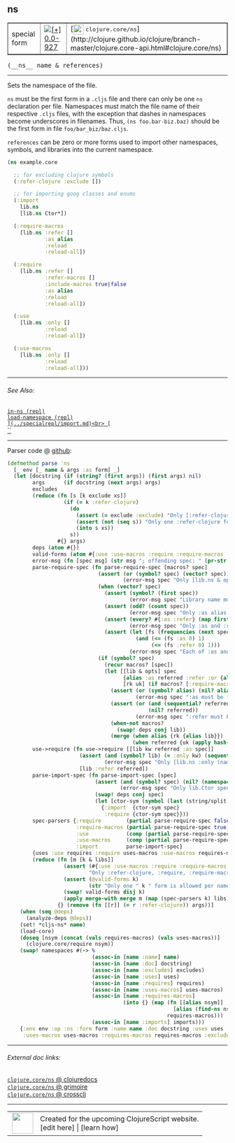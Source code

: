 ## ns



 <table border="1">
<tr>
<td>special form</td>
<td><a href="https://github.com/cljsinfo/cljs-api-docs/tree/0.0-927"><img valign="middle" alt="[+] 0.0-927" title="Added in 0.0-927" src="https://img.shields.io/badge/+-0.0--927-lightgrey.svg"></a> </td>
<td>
[<img height="24px" valign="middle" src="http://i.imgur.com/1GjPKvB.png"> <samp>clojure.core/ns</samp>](http://clojure.github.io/clojure/branch-master/clojure.core-api.html#clojure.core/ns)
</td>
</tr>
</table>


 <samp>
(__ns__ name & references)<br>
</samp>

---

Sets the namespace of the file.

`ns` must be the first form in a `.cljs` file and there can only be one `ns`
declaration per file. Namespaces must match the file name of their respective
`.cljs` files, with the exception that dashes in namespaces become underscores
in filenames. Thus, `(ns foo.bar-biz.baz)` should be the first form in file
`foo/bar_biz/baz.cljs`.

`references` can be zero or more forms used to import other namespaces, symbols,
and libraries into the current namespace.

```clj
(ns example.core

  ;; for excluding clojure symbols
  (:refer-clojure :exclude [])

  ;; for importing goog classes and enums
  (:import
    lib.ns
    [lib.ns Ctor*])

  (:require-macros
    [lib.ns :refer []
            :as alias
            :reload
            :reload-all])

  (:require
    [lib.ns :refer []
            :refer-macros []
            :include-macros true|false
            :as alias
            :reload
            :reload-all])

  (:use
    [lib.ns :only []
            :reload
            :reload-all])

  (:use-macros
    [lib.ns :only []
            :reload
            :reload-all]))
```



---


###### See Also:

[`in-ns (repl)`](../specialrepl/in-ns.md)<br>
[`load-namespace (repl)`](../specialrepl/load-namespace.md)<br>
[``](../specialrepl/import.md)<br>
[``](../specialrepl/require.md)<br>
[``](../specialrepl/require-macros.md)<br>

---




Parser code @ [github](https://github.com/clojure/clojurescript/blob/r1552/src/clj/cljs/analyzer.clj#L596-L684):

```clj
(defmethod parse 'ns
  [_ env [_ name & args :as form] _]
  (let [docstring (if (string? (first args)) (first args) nil)
        args      (if docstring (next args) args)
        excludes
        (reduce (fn [s [k exclude xs]]
                  (if (= k :refer-clojure)
                    (do
                      (assert (= exclude :exclude) "Only [:refer-clojure :exclude (names)] form supported")
                      (assert (not (seq s)) "Only one :refer-clojure form is allowed per namespace definition")
                      (into s xs))
                    s))
                #{} args)
        deps (atom #{})
        valid-forms (atom #{:use :use-macros :require :require-macros :import})
        error-msg (fn [spec msg] (str msg "; offending spec: " (pr-str spec)))
        parse-require-spec (fn parse-require-spec [macros? spec]
                             (assert (or (symbol? spec) (vector? spec))
                                     (error-msg spec "Only [lib.ns & options] and lib.ns specs supported in :require / :require-macros"))
                             (when (vector? spec)
                               (assert (symbol? (first spec))
                                       (error-msg spec "Library name must be specified as a symbol in :require / :require-macros"))
                               (assert (odd? (count spec))
                                       (error-msg spec "Only :as alias and :refer (names) options supported in :require"))
                               (assert (every? #{:as :refer} (map first (partition 2 (next spec))))
                                       (error-msg spec "Only :as and :refer options supported in :require / :require-macros"))
                               (assert (let [fs (frequencies (next spec))]
                                         (and (<= (fs :as 0) 1)
                                              (<= (fs :refer 0) 1)))
                                       (error-msg spec "Each of :as and :refer options may only be specified once in :require / :require-macros")))
                             (if (symbol? spec)
                               (recur macros? [spec])
                               (let [[lib & opts] spec
                                     {alias :as referred :refer :or {alias lib}} (apply hash-map opts)
                                     [rk uk] (if macros? [:require-macros :use-macros] [:require :use])]
                                 (assert (or (symbol? alias) (nil? alias))
                                         (error-msg spec ":as must be followed by a symbol in :require / :require-macros"))
                                 (assert (or (and (sequential? referred) (every? symbol? referred))
                                             (nil? referred))
                                         (error-msg spec ":refer must be followed by a sequence of symbols in :require / :require-macros"))
                                 (when-not macros?
                                   (swap! deps conj lib))
                                 (merge (when alias {rk {alias lib}})
                                        (when referred {uk (apply hash-map (interleave referred (repeat lib)))})))))
        use->require (fn use->require [[lib kw referred :as spec]]
                       (assert (and (symbol? lib) (= :only kw) (sequential? referred) (every? symbol? referred))
                               (error-msg spec "Only [lib.ns :only (names)] specs supported in :use / :use-macros"))
                       [lib :refer referred])
        parse-import-spec (fn parse-import-spec [spec]
                            (assert (and (symbol? spec) (nil? (namespace spec)))
                                    (error-msg spec "Only lib.Ctor specs supported in :import"))
                            (swap! deps conj spec)
                            (let [ctor-sym (symbol (last (string/split (str spec) #"\.")))]
                              {:import  {ctor-sym spec}
                               :require {ctor-sym spec}}))
        spec-parsers {:require        (partial parse-require-spec false)
                      :require-macros (partial parse-require-spec true)
                      :use            (comp (partial parse-require-spec false) use->require)
                      :use-macros     (comp (partial parse-require-spec true) use->require)
                      :import         parse-import-spec}
        {uses :use requires :require uses-macros :use-macros requires-macros :require-macros imports :import :as params}
        (reduce (fn [m [k & libs]]
                  (assert (#{:use :use-macros :require :require-macros :import} k)
                          "Only :refer-clojure, :require, :require-macros, :use and :use-macros libspecs supported")
                  (assert (@valid-forms k)
                          (str "Only one " k " form is allowed per namespace definition"))
                  (swap! valid-forms disj k)
                  (apply merge-with merge m (map (spec-parsers k) libs)))
                {} (remove (fn [[r]] (= r :refer-clojure)) args))]
    (when (seq @deps)
      (analyze-deps @deps))
    (set! *cljs-ns* name)
    (load-core)
    (doseq [nsym (concat (vals requires-macros) (vals uses-macros))]
      (clojure.core/require nsym))
    (swap! namespaces #(-> %
                           (assoc-in [name :name] name)
                           (assoc-in [name :doc] docstring)
                           (assoc-in [name :excludes] excludes)
                           (assoc-in [name :uses] uses)
                           (assoc-in [name :requires] requires)
                           (assoc-in [name :uses-macros] uses-macros)
                           (assoc-in [name :requires-macros]
                                     (into {} (map (fn [[alias nsym]]
                                                     [alias (find-ns nsym)])
                                                   requires-macros)))
                           (assoc-in [name :imports] imports)))
    {:env env :op :ns :form form :name name :doc docstring :uses uses :requires requires :imports imports
     :uses-macros uses-macros :requires-macros requires-macros :excludes excludes}))
```

<!--
Repo - tag - source tree - lines:

 <pre>
clojurescript @ r1552
└── src
    └── clj
        └── cljs
            └── <ins>[analyzer.clj:596-684](https://github.com/clojure/clojurescript/blob/r1552/src/clj/cljs/analyzer.clj#L596-L684)</ins>
</pre>

-->

---



###### External doc links:

[`clojure.core/ns` @ clojuredocs](http://clojuredocs.org/clojure.core/ns)<br>
[`clojure.core/ns` @ grimoire](http://conj.io/store/v1/org.clojure/clojure/1.7.0-beta3/clj/clojure.core/ns/)<br>
[`clojure.core/ns` @ crossclj](http://crossclj.info/fun/clojure.core/ns.html)<br>

---

 <table>
<tr><td>
<img valign="middle" align="right" width="48px" src="http://i.imgur.com/Hi20huC.png">
</td><td>
Created for the upcoming ClojureScript website.<br>
[edit here] | [learn how]
</td></tr></table>

[edit here]:https://github.com/cljsinfo/cljs-api-docs/blob/master/cljsdoc/special/ns.cljsdoc
[learn how]:https://github.com/cljsinfo/cljs-api-docs/wiki/cljsdoc-files

<!--

This information was too distracting to show to readers, but I'll leave it
commented here since it is helpful to:

- pretty-print the data used to generate this document
- and show how to retrieve that data



The API data for this symbol:

```clj
{:description "Sets the namespace of the file.\n\n`ns` must be the first form in a `.cljs` file and there can only be one `ns`\ndeclaration per file. Namespaces must match the file name of their respective\n`.cljs` files, with the exception that dashes in namespaces become underscores\nin filenames. Thus, `(ns foo.bar-biz.baz)` should be the first form in file\n`foo/bar_biz/baz.cljs`.\n\n`references` can be zero or more forms used to import other namespaces, symbols,\nand libraries into the current namespace.\n\n```clj\n(ns example.core\n\n  ;; for excluding clojure symbols\n  (:refer-clojure :exclude [])\n\n  ;; for importing goog classes and enums\n  (:import\n    lib.ns\n    [lib.ns Ctor*])\n\n  (:require-macros\n    [lib.ns :refer []\n            :as alias\n            :reload\n            :reload-all])\n\n  (:require\n    [lib.ns :refer []\n            :refer-macros []\n            :include-macros true|false\n            :as alias\n            :reload\n            :reload-all])\n\n  (:use\n    [lib.ns :only []\n            :reload\n            :reload-all])\n\n  (:use-macros\n    [lib.ns :only []\n            :reload\n            :reload-all]))\n```",
 :ns "special",
 :name "ns",
 :signature ["[name & references]"],
 :history [["+" "0.0-927"]],
 :type "special form",
 :related ["specialrepl/in-ns"
           "specialrepl/load-namespace"
           "specialrepl/import"
           "specialrepl/require"
           "specialrepl/require-macros"],
 :full-name-encode "special/ns",
 :source {:code "(defmethod parse 'ns\n  [_ env [_ name & args :as form] _]\n  (let [docstring (if (string? (first args)) (first args) nil)\n        args      (if docstring (next args) args)\n        excludes\n        (reduce (fn [s [k exclude xs]]\n                  (if (= k :refer-clojure)\n                    (do\n                      (assert (= exclude :exclude) \"Only [:refer-clojure :exclude (names)] form supported\")\n                      (assert (not (seq s)) \"Only one :refer-clojure form is allowed per namespace definition\")\n                      (into s xs))\n                    s))\n                #{} args)\n        deps (atom #{})\n        valid-forms (atom #{:use :use-macros :require :require-macros :import})\n        error-msg (fn [spec msg] (str msg \"; offending spec: \" (pr-str spec)))\n        parse-require-spec (fn parse-require-spec [macros? spec]\n                             (assert (or (symbol? spec) (vector? spec))\n                                     (error-msg spec \"Only [lib.ns & options] and lib.ns specs supported in :require / :require-macros\"))\n                             (when (vector? spec)\n                               (assert (symbol? (first spec))\n                                       (error-msg spec \"Library name must be specified as a symbol in :require / :require-macros\"))\n                               (assert (odd? (count spec))\n                                       (error-msg spec \"Only :as alias and :refer (names) options supported in :require\"))\n                               (assert (every? #{:as :refer} (map first (partition 2 (next spec))))\n                                       (error-msg spec \"Only :as and :refer options supported in :require / :require-macros\"))\n                               (assert (let [fs (frequencies (next spec))]\n                                         (and (<= (fs :as 0) 1)\n                                              (<= (fs :refer 0) 1)))\n                                       (error-msg spec \"Each of :as and :refer options may only be specified once in :require / :require-macros\")))\n                             (if (symbol? spec)\n                               (recur macros? [spec])\n                               (let [[lib & opts] spec\n                                     {alias :as referred :refer :or {alias lib}} (apply hash-map opts)\n                                     [rk uk] (if macros? [:require-macros :use-macros] [:require :use])]\n                                 (assert (or (symbol? alias) (nil? alias))\n                                         (error-msg spec \":as must be followed by a symbol in :require / :require-macros\"))\n                                 (assert (or (and (sequential? referred) (every? symbol? referred))\n                                             (nil? referred))\n                                         (error-msg spec \":refer must be followed by a sequence of symbols in :require / :require-macros\"))\n                                 (when-not macros?\n                                   (swap! deps conj lib))\n                                 (merge (when alias {rk {alias lib}})\n                                        (when referred {uk (apply hash-map (interleave referred (repeat lib)))})))))\n        use->require (fn use->require [[lib kw referred :as spec]]\n                       (assert (and (symbol? lib) (= :only kw) (sequential? referred) (every? symbol? referred))\n                               (error-msg spec \"Only [lib.ns :only (names)] specs supported in :use / :use-macros\"))\n                       [lib :refer referred])\n        parse-import-spec (fn parse-import-spec [spec]\n                            (assert (and (symbol? spec) (nil? (namespace spec)))\n                                    (error-msg spec \"Only lib.Ctor specs supported in :import\"))\n                            (swap! deps conj spec)\n                            (let [ctor-sym (symbol (last (string/split (str spec) #\"\\.\")))]\n                              {:import  {ctor-sym spec}\n                               :require {ctor-sym spec}}))\n        spec-parsers {:require        (partial parse-require-spec false)\n                      :require-macros (partial parse-require-spec true)\n                      :use            (comp (partial parse-require-spec false) use->require)\n                      :use-macros     (comp (partial parse-require-spec true) use->require)\n                      :import         parse-import-spec}\n        {uses :use requires :require uses-macros :use-macros requires-macros :require-macros imports :import :as params}\n        (reduce (fn [m [k & libs]]\n                  (assert (#{:use :use-macros :require :require-macros :import} k)\n                          \"Only :refer-clojure, :require, :require-macros, :use and :use-macros libspecs supported\")\n                  (assert (@valid-forms k)\n                          (str \"Only one \" k \" form is allowed per namespace definition\"))\n                  (swap! valid-forms disj k)\n                  (apply merge-with merge m (map (spec-parsers k) libs)))\n                {} (remove (fn [[r]] (= r :refer-clojure)) args))]\n    (when (seq @deps)\n      (analyze-deps @deps))\n    (set! *cljs-ns* name)\n    (load-core)\n    (doseq [nsym (concat (vals requires-macros) (vals uses-macros))]\n      (clojure.core/require nsym))\n    (swap! namespaces #(-> %\n                           (assoc-in [name :name] name)\n                           (assoc-in [name :doc] docstring)\n                           (assoc-in [name :excludes] excludes)\n                           (assoc-in [name :uses] uses)\n                           (assoc-in [name :requires] requires)\n                           (assoc-in [name :uses-macros] uses-macros)\n                           (assoc-in [name :requires-macros]\n                                     (into {} (map (fn [[alias nsym]]\n                                                     [alias (find-ns nsym)])\n                                                   requires-macros)))\n                           (assoc-in [name :imports] imports)))\n    {:env env :op :ns :form form :name name :doc docstring :uses uses :requires requires :imports imports\n     :uses-macros uses-macros :requires-macros requires-macros :excludes excludes}))",
          :title "Parser code",
          :repo "clojurescript",
          :tag "r1552",
          :filename "src/clj/cljs/analyzer.clj",
          :lines [596 684]},
 :full-name "special/ns",
 :clj-symbol "clojure.core/ns"}

```

Retrieve the API data for this symbol:

```clj
;; from Clojure REPL
(require '[clojure.edn :as edn])
(-> (slurp "https://raw.githubusercontent.com/cljsinfo/cljs-api-docs/catalog/cljs-api.edn")
    (edn/read-string)
    (get-in [:symbols "special/ns"]))
```

-->
